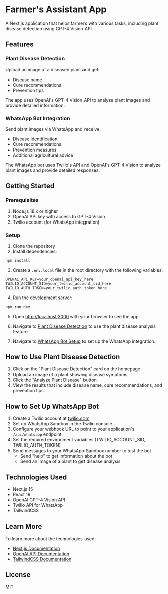 # Farmer's Assistant App

A Next.js application that helps farmers with various tasks, including plant disease detection using GPT-4 Vision API.

## Features

### Plant Disease Detection

Upload an image of a diseased plant and get:
- Disease name
- Cure recommendations
- Prevention tips

The app uses OpenAI's GPT-4 Vision API to analyze plant images and provide detailed information.

### WhatsApp Bot Integration

Send plant images via WhatsApp and receive:
- Disease identification
- Cure recommendations
- Prevention measures
- Additional agricultural advice

The WhatsApp bot uses Twilio's API and OpenAI's GPT-4 Vision to analyze plant images and provide detailed responses.

## Getting Started

### Prerequisites

1. Node.js 18.x or higher
2. OpenAI API key with access to GPT-4 Vision
3. Twilio account (for WhatsApp integration)

### Setup

1. Clone the repository
2. Install dependencies:

```bash
npm install
```

3. Create a `.env.local` file in the root directory with the following variables:

```
OPENAI_API_KEY=your_openai_api_key_here
TWILIO_ACCOUNT_SID=your_twilio_account_sid_here
TWILIO_AUTH_TOKEN=your_twilio_auth_token_here
```

4. Run the development server:

```bash
npm run dev
```

5. Open [http://localhost:3000](http://localhost:3000) with your browser to see the app.

6. Navigate to [Plant Disease Detection](http://localhost:3000/plant-disease) to use the plant disease analysis feature.
7. Navigate to [WhatsApp Bot Setup](http://localhost:3000/whatsapp-bot) to set up the WhatsApp integration.

## How to Use Plant Disease Detection

1. Click on the "Plant Disease Detection" card on the homepage
2. Upload an image of a plant showing disease symptoms
3. Click the "Analyze Plant Disease" button
4. View the results that include disease name, cure recommendations, and prevention tips

## How to Set Up WhatsApp Bot

1. Create a Twilio account at [twilio.com](https://www.twilio.com/try-twilio)
2. Set up WhatsApp Sandbox in the Twilio console
3. Configure your webhook URL to point to your application's `/api/whatsapp` endpoint
4. Set the required environment variables (TWILIO_ACCOUNT_SID, TWILIO_AUTH_TOKEN)
5. Send messages to your WhatsApp Sandbox number to test the bot
   - Send "help" to get information about the bot
   - Send an image of a plant to get disease analysis

## Technologies Used

- Next.js 15
- React 19
- OpenAI GPT-4 Vision API
- Twilio API for WhatsApp
- TailwindCSS

## Learn More

To learn more about the technologies used:

- [Next.js Documentation](https://nextjs.org/docs)
- [OpenAI API Documentation](https://platform.openai.com/docs/guides/vision)
- [TailwindCSS Documentation](https://tailwindcss.com/docs)

## License

MIT
